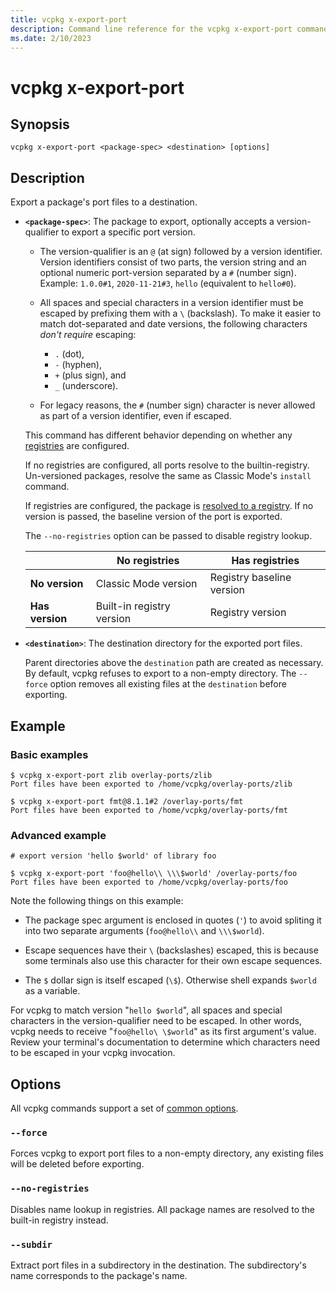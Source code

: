 ```yaml
---
title: vcpkg x-export-port
description: Command line reference for the vcpkg x-export-port command. Easier to create overlay ports.
ms.date: 2/10/2023
---
```

# vcpkg x-export-port

## Synopsis
```no-highlight
vcpkg x-export-port <package-spec> <destination> [options]
```

## Description
Export a package's port files to a destination.

* **`<package-spec>`**: The package to export, optionally accepts a version-qualifier to export a specific port version.

    * The version-qualifier is an `@` (at sign) followed by a version identifier. Version identifiers consist of two parts, the version string and an optional numeric port-version separated by a `#` (number sign). Example: `1.0.0#1`, `2020-11-21#3`, `hello` (equivalent to `hello#0`). 
    
    * All spaces and special characters in a version identifier must be escaped by prefixing them with a `\` (backslash). To make it easier to match dot-separated and date versions, the following characters *don't require* escaping: 
        * `.` (dot), 
        * `-` (hyphen), 
        * `+` (plus sign), and 
        * `_` (underscore). 

    * For legacy reasons, the `#` (number sign) character is never allowed as part of a version identifier, even if escaped.

    This command has different behavior depending on whether any [registries](../users/registries.md) are configured.

    If no registries are configured, all ports resolve to the builtin-registry. Un-versioned packages, resolve the same as Classic Mode's `install` command.

    If registries are configured, the package is [resolved to a registry](../users/registries.md#package-name-resolution). If no version is passed, the baseline version of the port is exported.

    The `--no-registries` option can be passed to disable registry lookup.

    |                 | **No registries**         | **Has registries**        |
    |-----------------|---------------------------|---------------------------|
    | **No version**  | Classic Mode version      | Registry baseline version |
    | **Has version** | Built-in registry version | Registry version          |

* **`<destination>`**: The destination directory for the exported port files.

    Parent directories above the `destination` path are created as necessary. By default, vcpkg refuses to export to a non-empty directory. The `--force` option removes all existing files at the `destination` before exporting.

## Example
### Basic examples
```no-highlight
$ vcpkg x-export-port zlib overlay-ports/zlib
Port files have been exported to /home/vcpkg/overlay-ports/zlib
```

```no-highlight
$ vcpkg x-export-port fmt@8.1.1#2 /overlay-ports/fmt
Port files have been exported to /home/vcpkg/overlay-ports/fmt
```

### Advanced example
```no-highlight
# export version 'hello $world' of library foo

$ vcpkg x-export-port 'foo@hello\\ \\\$world' /overlay-ports/foo
Port files have been exported to /home/vcpkg/overlay-ports/foo
```
Note the following things on this example:

* The package spec argument is enclosed in quotes (`'`) to avoid spliting it into two separate arguments (`foo@hello\\` and `\\\$world`).

* Escape sequences have their `\` (backslashes) escaped, this is because some terminals also use this character for their own escape sequences.
* The `$` dollar sign is itself escaped (`\$`). Otherwise shell expands `$world` as a variable.  

For vcpkg to match version "`hello $world`", all spaces and special characters in the version-qualifier need to be escaped. In other words, vcpkg needs to receive "`foo@hello\ \$world`" as its first argument's value. Review your terminal's documentation to determine which characters need to be escaped in your vcpkg invocation.

## Options
All vcpkg commands support a set of [common options](common-options.md).

### `--force`
Forces vcpkg to export port files to a non-empty directory, any existing files will be deleted before exporting.

### `--no-registries`
Disables name lookup in registries. All package names are resolved to the built-in registry instead.

### `--subdir`
Extract port files in a subdirectory in the destination. The subdirectory's name corresponds to the package's name.